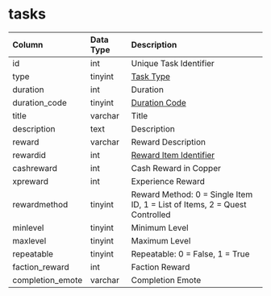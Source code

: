 # tasks

| Column | Data Type | Description |
| :--- | :--- | :--- |
| id | int | Unique Task Identifier |
| type | tinyint | [Task Type](../../../../categories/task-system-guide/task-types) |
| duration | int | Duration |
| duration_code | tinyint | [Duration Code](../../../../categories/task-system-guide/task-duration-codes) |
| title | varchar | Title |
| description | text | Description |
| reward | varchar | Reward Description |
| rewardid | int | [Reward Item Identifier](../../../schema/categories/items/items.md) |
| cashreward | int | Cash Reward in Copper |
| xpreward | int | Experience Reward |
| rewardmethod | tinyint | Reward Method: 0 = Single Item ID, 1 = List of Items, 2 = Quest Controlled |
| minlevel | tinyint | Minimum Level |
| maxlevel | tinyint | Maximum Level |
| repeatable | tinyint | Repeatable: 0 = False, 1 = True |
| faction_reward | int | Faction Reward |
| completion_emote | varchar | Completion Emote |

